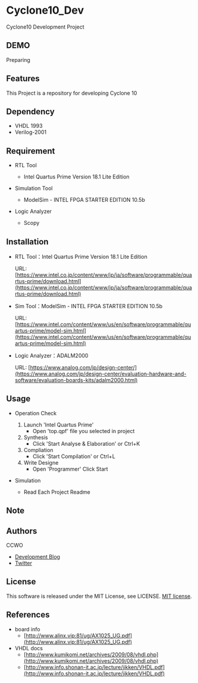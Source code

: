 # Cyclone10_Dev

Cyclone10 Development Project

## DEMO

Preparing

## Features

This Project is a repository for developing Cyclone 10

## Dependency

- VHDL 1993
- Verilog-2001

## Requirement

- RTL Tool

  - Intel Quartus Prime Version 18.1 Lite Edition

- Simulation Tool

  - ModelSim - INTEL FPGA STARTER EDITION 10.5b

- Logic Analyzer

  - Scopy

## Installation

- RTL Tool：Intel Quartus Prime Version 18.1 Lite Edition

  URL: [https://www.intel.co.jp/content/www/jp/ja/software/programmable/quartus-prime/download.html](https://www.intel.co.jp/content/www/jp/ja/software/programmable/quartus-prime/download.html)

- Sim Tool：ModelSim - INTEL FPGA STARTER EDITION 10.5b

  URL: [https://www.intel.com/content/www/us/en/software/programmable/quartus-prime/model-sim.html](https://www.intel.com/content/www/us/en/software/programmable/quartus-prime/model-sim.html)

- Logic Analyzer：ADALM2000

  URL: [https://www.analog.com/jp/design-center/](https://www.analog.com/jp/design-center/evaluation-hardware-and-software/evaluation-boards-kits/adalm2000.html)

## Usage

- Operation Check

  1. Launch 'Intel Quartus Prime'
      - Open 'top.qpf' file you selected in project
  2. Synthesis
      - Click 'Start Analyse & Elaboration' or Ctrl+K
  3. Compliation
      - Click 'Start Compilation' or Ctrl+L
  4. Write Designe
      - Open 'Programmer' Click Start

- Simulation

  - Read Each Project Readme

## Note

## Authors

CCWO

- [Development Blog](https://ccwo-embed.hatenablog.com/)
- [Twitter](https://twitter.com/C_C_WO)

## License

This software is released under the MIT License, see LICENSE. [MIT license](https://en.wikipedia.org/wiki/MIT_License).

## References

- board info
  - [http://www.alinx.vip:81/ug/AX1025_UG.pdf](http://www.alinx.vip:81/ug/AX1025_UG.pdf)
- VHDL docs
  - [http://www.kumikomi.net/archives/2009/08/vhdl.php](http://www.kumikomi.net/archives/2009/08/vhdl.php)
  - [http://www.info.shonan-it.ac.jp/lecture/jikken/VHDL.pdf](http://www.info.shonan-it.ac.jp/lecture/jikken/VHDL.pdf)
